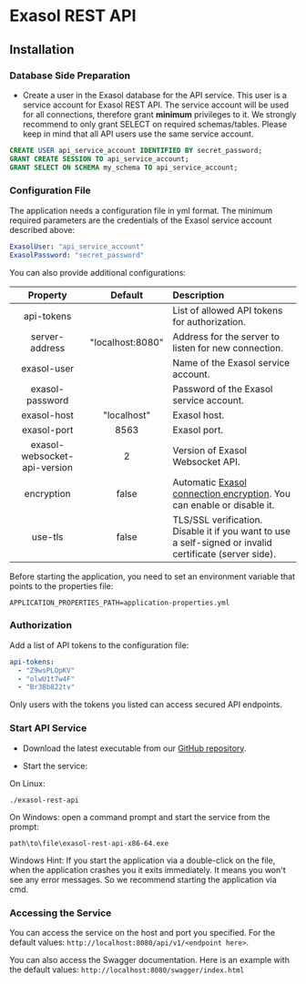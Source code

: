 # Exasol REST API

## Installation

### Database Side Preparation

* Create a user in the Exasol database for the API service. This user is a service account for Exasol REST API. The service account will be used for all connections, therefore grant **minimum** privileges to it. We strongly recommend to only grant SELECT on required schemas/tables. Please keep in mind that all API users use the same service account.

```sql
CREATE USER api_service_account IDENTIFIED BY secret_password;
GRANT CREATE SESSION TO api_service_account;
GRANT SELECT ON SCHEMA my_schema TO api_service_account;
```

### Configuration File

The application needs a configuration file in yml format. The minimum required parameters are the credentials of the
Exasol service account described above:

```yaml
ExasolUser: "api_service_account"
ExasolPassword: "secret_password"
```

You can also provide additional configurations:

| Property                     |  Default          | Description                                          |
| :--------------------------: | :---------------: | :--------------------------------------------------- |
| api-tokens                   |                   | List of allowed API tokens for authorization.        |
| server-address               |  "localhost:8080" | Address for the server to listen for new connection. |
| exasol-user                  |                   | Name of the Exasol service account.                  |
| exasol-password              |                   | Password of the Exasol service account.              |
| exasol-host                  | "localhost"       | Exasol host.                                         |
| exasol-port                  | 8563              | Exasol port.                                         |
| exasol-websocket-api-version | 2                 | Version of Exasol Websocket API.                     |
| encryption                   | false             | Automatic [Exasol connection encryption][1]. You can enable or disable it. |
| use-tls                      | false             | TLS/SSL verification. Disable it if you want to use a self-signed or invalid certificate (server side).  |

Before starting the application, you need to set an environment variable that points to the properties file:

```
APPLICATION_PROPERTIES_PATH=application-properties.yml
```

### Authorization

Add a list of API tokens to the configuration file:

```yaml
api-tokens:
  - "Z9wsPLOpKV"
  - "olwU1t7w4F"
  - "Br3Bb822tv"
```

Only users with the tokens you listed can access secured API endpoints.

### Start API Service

* Download the latest executable from our [GitHub repository](https://github.com/exasol/exasol-rest-api/releases). 

* Start the service:

On Linux:

```shell
./exasol-rest-api
```

On Windows: open a command prompt and start the service from the prompt:  

```shell
path\to\file\exasol-rest-api-x86-64.exe
```

Windows Hint: If you start the application via a double-click on the file, when the application crashes you it exits immediately. It means you won't see any error messages. So we recommend starting the application via cmd.

### Accessing the Service

You can access the service on the host and port you specified. For the default values: `http://localhost:8080/api/v1/<endpoint here>`.

You can also access the Swagger documentation. Here is an example with the default values: `http://localhost:8080/swagger/index.html`

[1]: https://community.exasol.com/t5/database-features/database-connection-encryption-at-exasol/ta-p/2259